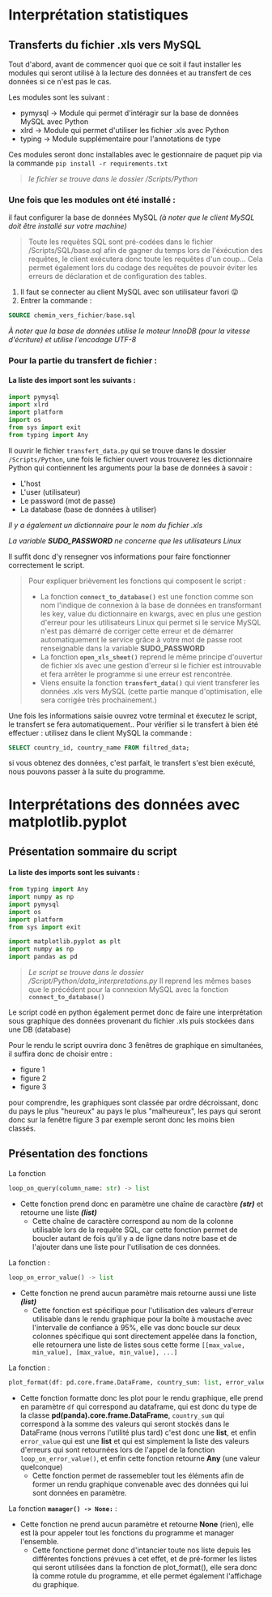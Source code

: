 # Interprétation statistiques

## Transferts du fichier .xls vers MySQL

Tout d'abord, avant de commencer quoi que ce soit il faut installer les modules qui seront utilisé à la lecture des données et au transfert de ces données si ce n'est pas le cas.

Les modules sont les suivant :
  - pymysql -> Module qui permet d'intéragir sur la base de données MySQL avec Python
  - xlrd -> Module qui permet d'utiliser les fichier .xls avec Python
  - typing -> Module supplémentaire pour l'annotations de type

Ces modules seront donc installables avec le gestionnaire de paquet pip via la commande `pip install -r requirements.txt` 
> *le fichier se trouve dans le dossier /Scripts/Python*


### Une fois que les modules ont été installé :
il faut configurer la base de données MySQL *(à noter que le client MySQL doit être installé sur votre machine)*
> Toute les requêtes SQL sont pré-codées dans le fichier /Scripts/SQL/base.sql afin de gagner du temps lors de l'éxécution des requêtes, le client exécutera
> donc toute les requêtes d'un coup... Cela permet également lors du codage des requêtes de pouvoir éviter les erreurs de déclaration et
> de configuration des tables.
1. Il faut se connecter au client MySQL avec son utilisateur favori 😜
2. Entrer la commande :
```SQL
SOURCE chemin_vers_fichier/base.sql
```
*À noter que la base de données utilise le moteur InnoDB (pour la vitesse d'écriture) et utilise l'encodage UTF-8*

### Pour la partie du transfert de fichier : 
#### La liste des import sont les suivants :
```python
import pymysql
import xlrd
import platform
import os
from sys import exit
from typing import Any
```
Il ouvrir le fichier `transfert_data.py` qui se trouve dans le dossier `/Scripts/Python`, une fois le fichier ouvert vous trouverez les dictionnaire Python
qui contiennent les arguments pour la base de données à savoir :
  - L'host
  - L'user (utilisateur)
  - Le password (mot de passe)
  - La database (base de données à utiliser)

*Il y a également un dictionnaire pour le nom du fichier .xls*

*La variable **SUDO_PASSWORD** ne concerne que les utilisateurs Linux*

Il suffit donc d'y rensegner vos informations pour faire fonctionner correctement le script.

> Pour expliquer brièvement les fonctions qui composent le script :
>   - La fonction **`connect_to_database()`** est une fonction comme son nom l'indique de connexion à la base de données en transformant les key, value du dictionnaire en kwargs, avec en plus une gestion d'erreur pour les utilisateurs Linux qui permet si le service MySQL n'est pas démarré de corriger cette erreur et de démarrer automatiquement le service grâce à votre mot de passe root renseignable dans la variable **SUDO_PASSWORD**
>   - La fonction **`open_xls_sheet()`** reprend le même principe d'ouvertur de fichier xls avec une gestion d'erreur si le fichier est introuvable et fera arrêter le programme si une erreur est rencontrée.
>   - Viens ensuite la fonction **`transfert_data()`** qui vient transferer les données .xls vers MySQL (cette partie manque d'optimisation, elle sera corrigée très prochainement.)

Une fois les informations saisie ouvrez votre terminal et éxecutez le script, le transfert se fera automatiquement..
Pour vérifier si le transfert à bien été effectuer : utilisez dans le client MySQL la commande : 
```SQL
SELECT country_id, country_name FROM filtred_data;
```
si vous obtenez des données, c'est parfait, le transfert s'est bien exécuté, nous pouvons passer à la suite du programme.

# Interprétations des données avec matplotlib.pyplot
## Présentation sommaire du script
#### La liste des imports sont les suivants :
```python
from typing import Any
import numpy as np
import pymysql
import os
import platform
from sys import exit

import matplotlib.pyplot as plt
import numpy as np
import pandas as pd
```
> *Le script se trouve dans le dossier /Script/Python/data_interpretations.py*
> Il reprend les mêmes bases que le précédent pour la connexion MySQL avec la fonction **`connect_to_database()`**

Le script codé en python également permet donc de faire une interprétation sous graphique des données provenant du fichier .xls puis stockées dans une DB (database)

Pour le rendu le script ouvrira donc 3 fenêtres de graphique en simultanées, il suffira donc de choisir entre :
  - figure 1
  - figure 2
  - figure 3

pour comprendre, les graphiques sont classée par ordre décroissant, donc du pays le plus "heureux" au pays le plus "malheureux", les pays qui seront donc sur la fenêtre figure 3 par exemple seront donc les moins bien classés.

## Présentation des fonctions
La fonction
```python
loop_on_query(column_name: str) -> list
```
  - Cette fonction prend donc en paramètre une chaîne de caractère ***(str)*** et retourne une liste ***(list)***
    - Cette chaîne de caractère correspond au nom de la colonne utilisable lors de la requête SQL, car cette fonction permet de boucler autant de fois qu'il y a de ligne dans notre base et de l'ajouter dans une liste pour l'utilisation de ces données.

La fonction :
```python
loop_on_error_value() -> list
```
  - Cette fonction ne prend aucun paramètre mais retourne aussi une liste ***(list)***
    - Cette fonction est spécifique pour l'utilisation des valeurs d'erreur utilisable dans le rendu graphique pour la boîte à moustache avec l'intervalle de confiance à 95%, elle vas donc boucle sur deux colonnes spécifique qui sont directement appelée dans la fonction, elle retournera une liste de listes sous cette forme `[[max_value, min_value], [max_value, min_value], ...]`

La fonction : 
```python
plot_format(df: pd.core.frame.DataFrame, country_sum: list, error_value: list) -> Any:
``` 
  - Cette fonction formatte donc les plot pour le rendu graphique, elle prend en paramètre `df` qui correspond au dataframe, qui est donc du type de la classe **pd(panda).core.frame.DataFrame**, `country_sum` qui correspond à la somme des valeurs qui seront stockés dans le DataFrame (nous verrons l'utilité plus tard) c'est donc une **list**, et enfin `error_value` qui est une **list** et qui est simplement la liste des valeurs d'erreurs qui sont retournées lors de l'appel de la fonction `loop_on_error_value()`, et enfin cette fonction retourne **Any** (une valeur quelconque)
    - Cette fonction permet de rassemebler tout les éléments afin de former un rendu graphique convenable avec des données qui lui sont données en paramètre.

La fonction **`manager() -> None:`** :
  - Cette fonction ne prend aucun paramètre et retourne **None** (rien), elle est là pour appeler tout les fonctions du programme et manager l'ensemble.
    - Cette fonctione permet donc d'intancier toute nos liste depuis les différentes fonctions prévues à cet effet, et de pré-former les listes qui seront utilisées dans la fonction de plot_format(), elle sera donc là comme rotule du programme, et elle permet également l'affichage du graphique.
